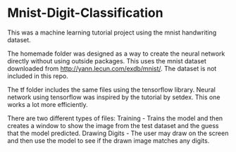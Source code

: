 # Mnist-Digit-Classification

This was a machine learning tutorial project using the mnist handwriting dataset.  

The homemade folder was designed as a way to create the neural network directly without using outside packages.  This uses the mnist dataset downloaded from http://yann.lecun.com/exdb/mnist/.  The dataset is not included in this repo.  

The tf folder includes the same files using the tensorflow library.  Neural network using tensorflow was inspired by the tutorial by setdex.  This one works a lot more efficiently.

There are two different types of files:
Training - Trains the model and then creates a window to show the image from the test dataset and the guess that the model predicted.
Drawing Digits - The user may draw on the screen and then use the model to see if the drawn image matches any digits.
